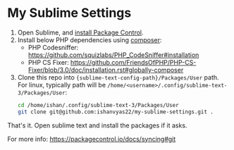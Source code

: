 # My Sublime Settings

1. Open Sublime, and [install Package Control](https://packagecontrol.io/installation).
2. Install below PHP dependencies using [composer](https://getcomposer.org/download/):
    - PHP Codesniffer: https://github.com/squizlabs/PHP_CodeSniffer#installation
    - PHP CS Fixer: https://github.com/FriendsOfPHP/PHP-CS-Fixer/blob/3.0/doc/installation.rst#globally-composer
3. Clone this repo into `{sublime-text-config-path}/Packages/User` path. For linux, typically path will be `/home/<username>/.config/sublime-text-3/Packages/User`:
    ```bash
    cd /home/ishan/.config/sublime-text-3/Packages/User
    git clone git@github.com:ishanvyas22/my-sublime-settings.git .
    ```

That's it. Open sublime text and install the packages if it asks.

For more info: https://packagecontrol.io/docs/syncing#git
